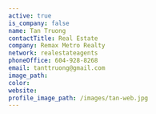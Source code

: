 ```yaml
---
active: true
is_company: false
name: Tan Truong
contactTitle: Real Estate
company: Remax Metro Realty
network: realestateagents
phoneOffice: 604-928-8268
email: tanttruong@gmail.com
image_path:
color:
website:
profile_image_path: /images/tan-web.jpg
---
```



